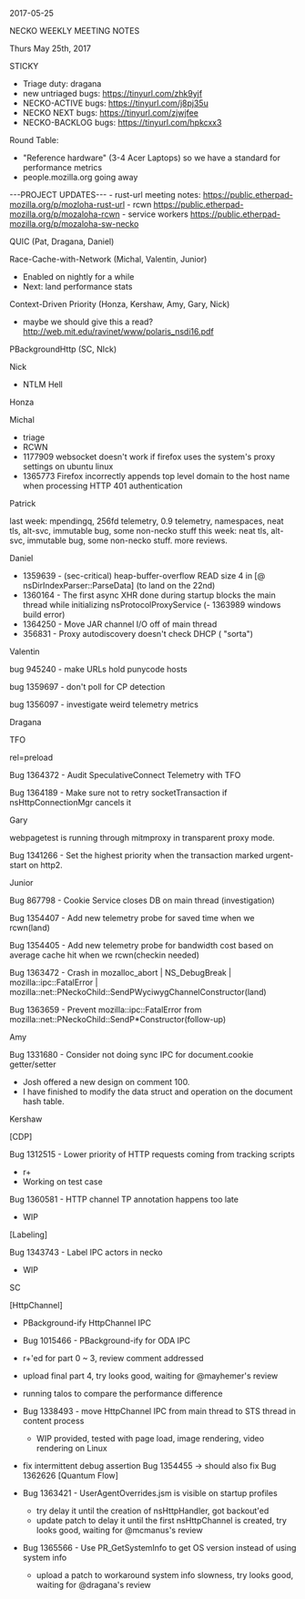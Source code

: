 2017-05-25

NECKO WEEKLY MEETING NOTES

Thurs May 25th, 2017

STICKY

- Triage duty: dragana
-  new untriaged bugs: https://tinyurl.com/zhk9yjf
- NECKO-ACTIVE bugs: https://tinyurl.com/j8pj35u
- NECKO NEXT bugs: https://tinyurl.com/zjwjfee
- NECKO-BACKLOG bugs:  https://tinyurl.com/hpkcxx3

Round Table:

- "Reference hardware" (3-4 Acer Laptops) so we have a standard for performance metrics
- people.mozilla.org going away

---PROJECT UPDATES---
    - rust-url meeting notes: https://public.etherpad-mozilla.org/p/mozloha-rust-url
    - rcwn https://public.etherpad-mozilla.org/p/mozaloha-rcwn
    - service workers https://public.etherpad-mozilla.org/p/mozaloha-sw-necko

QUIC  (Pat, Dragana, Daniel)

Race-Cache-with-Network (Michal, Valentin, Junior)

- Enabled on nightly for a while
- Next: land performance stats

Context-Driven Priority  (Honza, Kershaw, Amy, Gary, Nick)

- maybe we should give this a read? http://web.mit.edu/ravinet/www/polaris_nsdi16.pdf

PBackgroundHttp (SC, NIck)

Nick

- NTLM Hell

Honza

Michal

 - triage
 - RCWN
 - 1177909 websocket doesn't work if firefox uses the system's proxy settings on ubuntu linux
 - 1365773 Firefox incorrectly appends top level domain to the host name when processing HTTP 401 authentication

Patrick

  last week: mpendingq, 256fd telemetry, 0.9 telemetry, namespaces, neat tls, alt-svc, immutable bug, some non-necko stuff
  this week: neat tls, alt-svc, immutable bug, some non-necko stuff. more reviews.

Daniel

  - 1359639 - (sec-critical) heap-buffer-overflow READ size 4 in [@ nsDirIndexParser::ParseData] (to land on the 22nd)
  - 1360164 - The first async XHR done during startup blocks the main thread while initializing nsProtocolProxyService
    (- 1363989 windows build error)
  - 1364250 - Move JAR channel I/O off of main thread
  - 356831 - Proxy autodiscovery doesn't check DHCP ( "sorta")

Valentin

bug 945240 - make URLs hold punycode hosts

bug 1359697 - don't poll for CP detection

bug 1356097 - investigate weird telemetry metrics

Dragana

TFO

rel=preload

Bug 1364372 - Audit SpeculativeConnect Telemetry with TFO

Bug 1364189 - Make sure not to retry socketTransaction if nsHttpConnectionMgr cancels it

Gary

webpagetest is running through mitmproxy in transparent proxy mode.

Bug 1341266 - Set the highest priority when the transaction marked urgent-start on http2.

Junior

Bug 867798 - Cookie Service closes DB on main thread (investigation)

Bug 1354407 - Add new telemetry probe for saved time when we rcwn(land)

Bug 1354405 - Add new telemetry probe for bandwidth cost based on average cache hit when we rcwn(checkin needed)

Bug 1363472 - Crash in mozalloc_abort | NS_DebugBreak | mozilla::ipc::FatalError | mozilla::net::PNeckoChild::SendPWyciwygChannelConstructor(land)

Bug 1363659 - Prevent mozilla::ipc::FatalError from mozilla::net::PNeckoChild::SendP*Constructor(follow-up)

Amy

Bug 1331680 - Consider not doing sync IPC for document.cookie getter/setter

* Josh offered a new design on comment 100.
* I have finished to modify the data struct and operation on the document hash table.

Kershaw

[CDP]

Bug 1312515 - Lower priority of HTTP requests coming from tracking scripts

 - r+
 - Working on test case

Bug 1360581 - HTTP channel TP annotation happens too late

- WIP

[Labeling]

Bug 1343743 - Label IPC actors in necko

 - WIP

SC

[HttpChannel]

- PBackground-ify HttpChannel IPC
 - Bug 1015466 - PBackground-ify for ODA IPC
  - r+'ed for part 0 ~ 3, review comment addressed
  - upload final part 4, try looks good, waiting for @mayhemer's review
  - running talos to compare the performance difference
 - Bug 1338493 - move HttpChannel IPC from main thread to STS thread in content process
   - WIP provided, tested with page load, image rendering, video rendering on Linux
 - fix intermittent debug assertion Bug 1354455 -> should also fix Bug 1362626
[Quantum Flow]

- Bug 1363421 - UserAgentOverrides.jsm is visible on startup profiles
  - try delay it until the creation of nsHttpHandler, got backout'ed
  - update patch to delay it until the first nsHttpChannel is created, try looks good, waiting for @mcmanus's review
- Bug 1365566 - Use PR_GetSystemInfo to get OS version instead of using system info
  - upload a patch to workaround system info slowness, try looks good, waiting for @dragana's review
